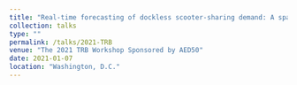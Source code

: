 ```yaml
---
title: "Real-time forecasting of dockless scooter-sharing demand: A spatio-temporal multi-graph convolutional network approach"
collection: talks
type: ""
permalink: /talks/2021-TRB
venue: "The 2021 TRB Workshop Sponsored by AED50"
date: 2021-01-07
location: "Washington, D.C."
---
```


